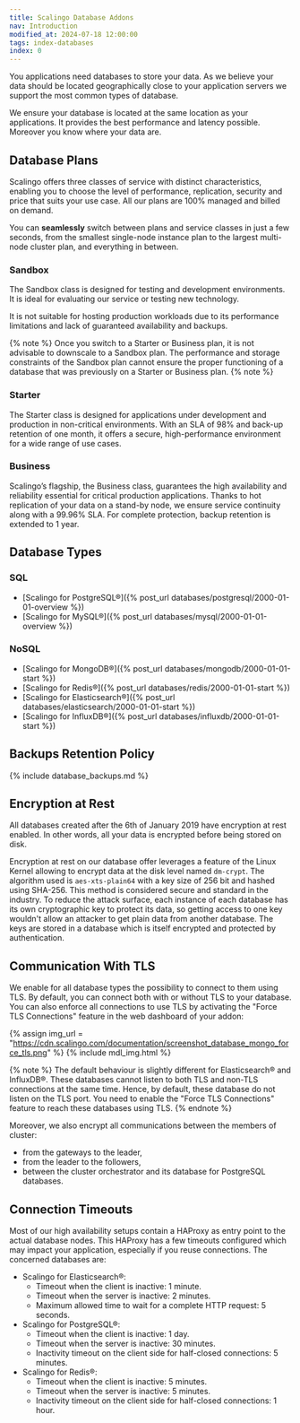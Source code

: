 ```yaml
---
title: Scalingo Database Addons
nav: Introduction
modified_at: 2024-07-18 12:00:00
tags: index-databases
index: 0
---
```


You applications need databases to store your data. As we believe your data
should be located geographically close to your application servers we support
the most common types of database.

We ensure your database is located at the same location as your applications.
It provides the best performance and latency possible. Moreover you know where
your data are.

## Database Plans

Scalingo offers three classes of service with distinct characteristics, enabling you to choose the level of performance, replication, security and price that suits your use case. All our plans are 100% managed and billed on demand.

You can **seamlessly** switch between plans and service classes in just a few seconds, from the smallest single-node instance plan to the largest multi-node cluster plan, and everything in between.

### Sandbox

The Sandbox class is designed for testing and development environments. It is ideal for evaluating our service or testing new technology.

It is not suitable for hosting production workloads due to its performance limitations and lack of guaranteed availability and backups.

{% note %}
Once you switch to a Starter or Business plan, it is not advisable to downscale to a Sandbox plan. The performance and storage constraints of the Sandbox plan cannot ensure the proper functioning of a database that was previously on a Starter or Business plan.
{% note %}

### Starter

The Starter class is designed for applications under development and production in non-critical environments. With an SLA of 98% and back-up retention of one month, it offers a secure, high-performance environment for a wide range of use cases.

### Business

Scalingo’s flagship, the Business class, guarantees the high availability and reliability essential for critical production applications. Thanks to hot replication of your data on a stand-by node, we ensure service continuity along with a 99.96% SLA. For complete protection, backup retention is extended to 1 year.

## Database Types

### SQL

* [Scalingo for PostgreSQL®]({% post_url databases/postgresql/2000-01-01-overview %})
* [Scalingo for MySQL®]({% post_url databases/mysql/2000-01-01-overview %})

### NoSQL

* [Scalingo for MongoDB®]({% post_url databases/mongodb/2000-01-01-start %})
* [Scalingo for Redis®]({% post_url databases/redis/2000-01-01-start %})
* [Scalingo for Elasticsearch®]({% post_url databases/elasticsearch/2000-01-01-start %})
* [Scalingo for InfluxDB®]({% post_url databases/influxdb/2000-01-01-start %})

## Backups Retention Policy

{% include database_backups.md %}

## Encryption at Rest

All databases created after the 6th of January 2019 have encryption at rest
enabled. In other words, all your data is encrypted before being stored on
disk.

Encryption at rest on our database offer leverages a feature of the Linux Kernel
allowing to encrypt data at the disk level named `dm-crypt`. The algorithm used
is `aes-xts-plain64` with a key size of 256 bit and hashed using SHA-256. This
method is considered secure and standard in the industry. To reduce the attack
surface, each instance of each database has its own cryptographic key to protect
its data, so getting access to one key wouldn't allow an attacker to get plain
data from another database. The keys are stored in a database which is itself
encrypted and protected by authentication.

## Communication With TLS

We enable for all database types the possibility to connect to them using TLS.
By default, you can connect both with or without TLS to your database. You can
also enforce all connections to use TLS by activating the "Force TLS
Connections" feature in the web dashboard of your addon:

{% assign img_url = "https://cdn.scalingo.com/documentation/screenshot_database_mongo_force_tls.png" %}
{% include mdl_img.html %}

{% note %}
The default behaviour is slightly different for Elasticsearch® and InfluxDB®.
These databases cannot listen to both TLS and non-TLS connections at the same
time. Hence, by default, these database do not listen on the TLS port. You need
to enable the "Force TLS Connections" feature to reach these databases using
TLS.
{% endnote %}

Moreover, we also encrypt all communications between the members of cluster:

- from the gateways to the leader,
- from the leader to the followers,
- between the cluster orchestrator and its database for PostgreSQL databases.

## Connection Timeouts

Most of our high availability setups contain a HAProxy as entry point to the actual database nodes. This HAProxy has a few timeouts configured which may impact your application, especially if you reuse connections. The concerned databases are:

- Scalingo for Elasticsearch®:
  - Timeout when the client is inactive: 1 minute.
  - Timeout when the server is inactive: 2 minutes.
  - Maximum allowed time to wait for a complete HTTP request: 5 seconds.
- Scalingo for PostgreSQL®:
  - Timeout when the client is inactive: 1 day.
  - Timeout when the server is inactive: 30 minutes.
  - Inactivity timeout on the client side for half-closed connections: 5 minutes.
- Scalingo for Redis®:
  - Timeout when the client is inactive: 5 minutes.
  - Timeout when the server is inactive: 5 minutes.
  - Inactivity timeout on the client side for half-closed connections: 1 hour.
